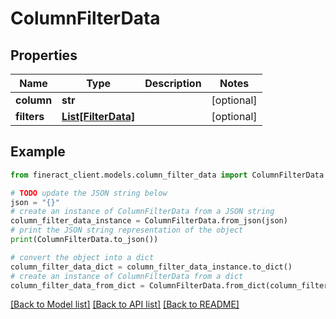 # ColumnFilterData


## Properties

Name | Type | Description | Notes
------------ | ------------- | ------------- | -------------
**column** | **str** |  | [optional] 
**filters** | [**List[FilterData]**](FilterData.md) |  | [optional] 

## Example

```python
from fineract_client.models.column_filter_data import ColumnFilterData

# TODO update the JSON string below
json = "{}"
# create an instance of ColumnFilterData from a JSON string
column_filter_data_instance = ColumnFilterData.from_json(json)
# print the JSON string representation of the object
print(ColumnFilterData.to_json())

# convert the object into a dict
column_filter_data_dict = column_filter_data_instance.to_dict()
# create an instance of ColumnFilterData from a dict
column_filter_data_from_dict = ColumnFilterData.from_dict(column_filter_data_dict)
```
[[Back to Model list]](../README.md#documentation-for-models) [[Back to API list]](../README.md#documentation-for-api-endpoints) [[Back to README]](../README.md)


